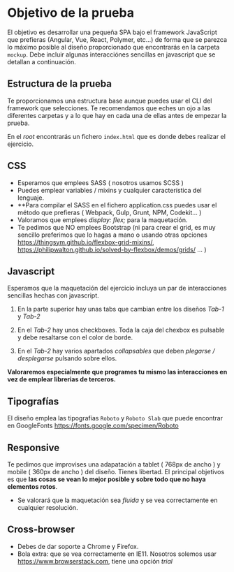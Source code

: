 Objetivo de la prueba
=====================

El objetivo es desarrollar una pequeña SPA bajo el framework JavaScript que prefieras (Angular, Vue, React, Polymer, etc...) de forma que se parezca lo máximo posible al diseño proporcionado que encontrarás en la carpeta `mockup`. Debe incluir algunas interacciónes sencillas en javascript que se detallan a continuación.

## Estructura de la prueba

Te proporcionamos una estructura base aunque puedes usar el CLI del framework que selecciones. Te recomendamos que eches un ojo a las diferentes carpetas y a lo que hay en cada una de ellas antes de empezar la prueba.

En el _root_ encontrarás un fichero `index.html` que es donde debes realizar el ejercicio.

## CSS

- Esperamos que emplees SASS ( nosotros usamos SCSS )
- Puedes emplear variables / mixins y cualquier característica del lenguaje.
- **Para compilar el SASS en el fichero application.css puedes usar el método que prefieras ( Webpack, Gulp, Grunt, NPM, Codekit... )
- Valoramos que emplees _display: flex;_ para la maquetación.
- Te pedimos que NO emplees Bootstrap (ni para crear el grid, es muy sencillo preferimos que lo hagas a mano o usando otras opciones https://thingsym.github.io/flexbox-grid-mixins/, https://philipwalton.github.io/solved-by-flexbox/demos/grids/ ... )

## Javascript

Esperamos que la maquetación del ejercicio incluya un par de interacciones sencillas hechas con javascript. 

1. En la parte superior hay unas tabs que cambian entre los diseños _Tab-1_ y _Tab-2_

2. En el _Tab-2_ hay unos checkboxes. Toda la caja del chexbox es pulsable y debe resaltarse con el color de borde.

3. En el _Tab-2_ hay varios apartados _collapsables_ que deben _plegarse / desplegarse_ pulsando sobre ellos.

**Valoraremos especialmente que programes tu mismo las interacciones en vez de emplear librerias de terceros.**

## Tipografías

El diseño emplea las tipografías `Roboto` y  `Roboto Slab` que puede encontrar en GoogleFonts https://fonts.google.com/specimen/Roboto
 
## Responsive

Te pedimos que improvises una adapatación a tablet ( 768px de ancho ) y mobile ( 360px de ancho ) del diseño. Tienes libertad. El principal objetivos es que **las cosas se vean lo mejor posible y sobre todo que no haya elementos rotos**.

- Se valorará que la maquetación sea _fluida_ y se vea correctamente en cualquier resolución.

## Cross-browser

- Debes de dar soporte a Chrome y Firefox.
- Bola extra: que se vea correctamente en IE11. Nosotros solemos usar https://www.browserstack.com, tiene una opción _trial_